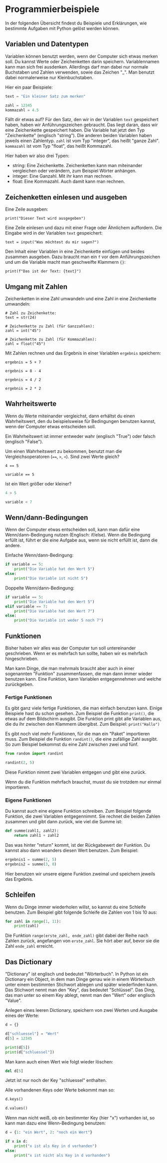 # Programmierbeispiele

In der folgenden Übersicht findest du Beispiele und Erklärungen, wie bestimmte Aufgaben mit Python gelöst werden können.

## Variablen und Datentypen

Variablen können benutzt werden, wenn der Computer sich etwas merken soll. Du kannst Werte oder Zeichenketten darin
speichern. Variablennamen kann man sich frei ausdenken. Allerdings darf man dabei nur normale Buchstaben und Zahlen 
verwenden, sowie das Zeichen "_". Man benutzt dabei normalerweise nur Kleinbuchstaben.

Hier ein paar Beispiele:
```python
text = "Ein kleiner Satz zum merken"

zahl = 12345
kommazahl = 4.5
```

Fällt dir etwas auf? Für den Satz, den wir in der Variablen `text` gespeichert haben, haben wir Anführungszeichen 
gebraucht. Das liegt daran, dass wir eine Zeichenkette gespeichert haben. Die Variable hat jetzt den Typ "Zeichenkette"
(englisch "string").
Die anderen beiden Variablen haben jeweils einen Zahlentyp. `zahl` ist vom Typ "integer", das heißt "ganze Zahl".
`kommazahl` ist vom Typ "float", das heißt Kommazahl.

Hier haben wir also drei Typen:
- string: Eine Zeichenkette. Zeichenketten kann man miteinander vergleichen oder verändern, zum Beispiel Wörter anhängen.
- integer: Eine Ganzahl. Mit ihr kann man rechnen.
- float: Eine Kommazahl. Auch damit kann man rechnen. 


## Zeichenketten einlesen und ausgeben

Eine Zeile ausgeben:
```
print("Dieser Text wird ausgegeben")
```

Eine Zeile einlesen und dazu mit einer Frage oder Ähnlichem auffordern. Die Eingabe wird in der Variablen `text` gespeichert:
```
text = input("Was möchtest du mir sagen?")
```

Den Inhalt einer Variablen in eine Zeichenkette einfügen und beides zusammen ausgeben. Dazu braucht man ein `f` vor dem
Anführungszeichen und um die Variable macht man geschweifte Klammern `{}`:
```
print(f"Das ist der Text: {text}")
```

## Umgang mit Zahlen
Zeichenketten in eine Zahl umwandeln und eine Zahl in eine Zeichenkette umwandeln:
```
# Zahl zu Zeichenkette:
text = str(24)

# Zeichenkette zu Zahl (für Ganzzahlen):
zahl = int("45")

# Zeichenkette zu Zahl (für Kommazahlen):
zahl = float("45")
```

Mit Zahlen rechnen und das Ergebnis in einer Variablen `ergebnis` speichern:
```
ergebnis = 5 + 7

ergebnis = 8 - 4

ergebnis = 4 / 2

ergebnis = 2 * 2
```

## Wahrheitswerte

Wenn du Werte miteinander vergleichst, dann erhältst du einen Wahrheitswert, den du beispielsweise für Bedingungen
benutzen kannst, wenn der Computer etwas entscheiden soll.

Ein Wahrheitswert ist immer entweder wahr (englisch "True") oder falsch (englisch "False").

Um einen Wahrheitswert zu bekommen, benutzt man die Vergleichsoperatoren (`==`, `>`, `<`).
Sind zwei Werte gleich?
```
4 == 5

variable == 5
```

Ist ein Wert größer oder kleiner?
```python
4 > 5

variable < 7
```

## Wenn/dann-Bedingungen

Wenn der Computer etwas entscheiden soll, kann man dafür eine Wenn/dann-Bedingung nutzen (Englisch: if/else).
Wenn die Bedingung erfüllt ist, führt er die eine Aufgabe aus, wenn sie nicht erfüllt ist, dann die andere.

Einfache Wenn/dann-Bedingung:
```python
if variable == 5:
    print("Die Variable hat den Wert 5")
else:
    print("Die Variable ist nicht 5")
```

Doppelte Wenn/dann-Bedingung:
```python
if variable == 5:
    print("Die Variable hat den Wert 5")
elif variable == 7:
    print("Die Variable hat den Wert 7")
else:
    print("Die Variable ist weder 5 noch 7")
```

## Funktionen

Bisher haben wir alles was der Computer tun soll untereinander geschrieben. Wenn er es mehrfach tun sollte,
haben wir es mehrfach hingeschrieben.

Man kann Dinge, die man mehrmals braucht aber auch in einer sogenannten "Funktion" zusammenfassen, die man
dann immer wieder benutzen kann. Eine Funktion, kann Variablen entgegennehmen und welche zurückgeben.

### Fertige Funktionen
Es gibt ganz viele fertige Funktionen, die man einfach benutzen kann. Einige Beispiele hast du schon 
gesehen. Zum Beispiel die Funktion `print()`, die etwas auf dem Bildschirm ausgibt.
Die Funktion print gibt alle Variablen aus, die du ihr zwischen den Klammern übergibst.
Zum Beispiel: `print("Hallo")`

Es gibt noch viel 
mehr Funktionen, für die man ein "Paket" importieren muss. Zum Beispiel die Funktion `randint()`, die
eine zufällige Zahl ausgibt. So zum Beispiel bekommst du eine Zahl zwischen zwei und fünf.

```python
from random import randint

randint(2, 5)
``` 
Diese Funktion nimmt zwei Variablen entgegen und gibt eine zurück.

Wenn du die Funktion mehrfach brauchst, musst du sie trotzdem nur einmal importieren.

### Eigene Funktionen
Du kannst auch eine eigene Funktion schreiben. Zum Beispiel folgende Funktion, die 
zwei Variablen entgegennimmt. Sie rechnet die beiden Zahlen zusammen und gibt dann zurück,
wie viel die Summe ist:

```python
def summe(zahl1, zahl2):
    return zahl1 + zahl2
```

Das was hinter "return" kommt, ist der Rückgabewert der Funktion. Du kannst also dann
woanders diesen Wert benutzen. Zum Beispiel:

```python
ergebnis1 = summe(2, 5)
ergebnis2 = summe(3, 8)
```

Hier benutzen wir unsere eigene Funktion zweimal und speichern jeweils das Ergebnis.


## Schleifen

Wenn du Dinge immer wiederholen willst, so kannst du eine Schleife benutzen. Zum 
Beispiel gibt folgende Schleife die Zahlen von 1 bis 10 aus:

```python
for zahl in range(1, 11):
    print(zahl)
``` 

Die Funktion `range(erste_zahl, ende_zahl)` gibt dabei der Reihe nach Zahlen 
zurück, angefangen von `erste_zahl`. Sie hört aber auf, bevor sie die Zahl `ende_zahl`
erreicht. 


## Das Dictionary

"Dictionary" ist englisch und bedeutet "Wörterbuch". In Python ist ein Dictionary ein
Object, in dem man Dinge genau wie in einem Wörterbuch unter einem bestimmten 
Stichwort ablegen und später wiederfinden kann. Das Stichwort nennt man den "Key", 
das bedeutet "Schlüssel". Das Ding, das man unter so einem Key ablegt, nennt man den
"Wert" oder englisch "Value".

Anlegen eines leeren Dictionary, speichern von zwei Werten und Ausgabe eines der Werte:
```python
d = {}

d["schluessel"] = "Wert"
d[5] = 12345

print(d[5])
print(d["schluessel"])
``` 

Man kann auch einen Wert wie folgt wieder löschen:
```python
del d[5]
``` 
Jetzt ist nur noch der Key "schluessel" enthalten.

Alle vorhandenen Keys oder Werte bekommt man so:
```python
d.keys()

d.values()
```

Wenn man nicht weiß, ob ein bestimmter Key (hier "x") vorhanden ist, so kann man dazu 
eine Wenn-Bedingung benutzen:
```python
d = {1: "ein Wert", 2: "noch ein Wert"}

if x in d:
    print("x ist als Key in d vorhanden")
else:
    print("x ist nicht als Key in d vorhanden")
```
